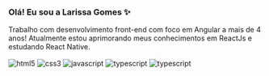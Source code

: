### Olá! Eu sou a Larissa Gomes ✨

Trabalho com desenvolvimento front-end com foco em Angular a mais de 4 anos! Atualmente estou aprimorando meus conhecimentos em ReactJs e estudando React Native.

<div style="display: inline_block">
  <img align="center" alt="html5" src="https://img.shields.io/badge/HTML5-E34F26?style=for-the-badge&logo=html5&logoColor=white">
  <img align="center" alt="css3" src="https://img.shields.io/badge/CSS3-1572B6?style=for-the-badge&logo=css3&logoColor=white">
  <img align="center" alt="javascript" src="https://img.shields.io/badge/JavaScript-F7DF1E?style=for-the-badge&logo=javascript&logoColor=black">
  <img align="center" alt="typescript" src="https://img.shields.io/badge/TypeScript-007ACC?style=for-the-badge&logo=typescript&logoColor=white">
    <img align="center" alt="typescript" src="https://img.shields.io/badge/Angular-DD0031?style=for-the-badge&logo=angular&logoColor=white">
</div></br>
